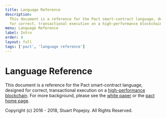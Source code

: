 ```yaml
---
title: Language Reference
description:
  This document is a reference for the Pact smart-contract language, designed
  for correct, transactional execution on a high-performance blockchain.
menu: Language Reference
label: Intro
order: 4
layout: full
tags: ['pact', 'language reference']
---
```


# Language Reference

This document is a reference for the Pact smart-contract language, designed for
correct, transactional execution on a
[high-performance blockchain](http://kadena.io). For more background, please see
the [white paper](/docs/kadena/whitepapers/pact-smart-contract-language) or the
[pact home page](/docs/pact).

Copyright (c) 2016 - 2018, Stuart Popejoy. All Rights Reserved.
